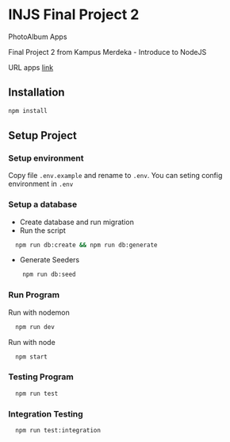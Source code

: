 # INJS Final Project 2

PhotoAlbum Apps

Final Project 2 from Kampus Merdeka - Introduce to NodeJS  

URL apps [link](https://injs-finalproject2.herokuapp.com/)

## Installation

```bash
npm install
```

## Setup Project

### Setup environment

Copy file `.env.example` and rename to `.env`. You can seting config environment in `.env`

### Setup a database

- Create database and run migration
- Run the script

```bash
  npm run db:create && npm run db:generate
```

- Generate Seeders

``` bash
    npm run db:seed
```

### Run Program

Run with nodemon

```bash
  npm run dev
```

Run with node

```bash
  npm start
```

### Testing Program

```bash
  npm run test
```

### Integration Testing

```bash
  npm run test:integration
```
